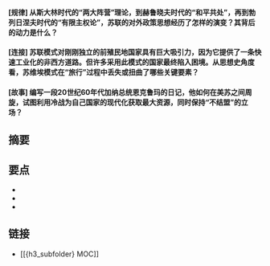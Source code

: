 #### [规律] 从斯大林时代的“两大阵营”理论，到赫鲁晓夫时代的“和平共处”，再到勃列日涅夫时代的“有限主权论”，苏联的对外政策思想经历了怎样的演变？其背后的动力是什么？


#### [连接] 苏联模式对刚刚独立的前殖民地国家具有巨大吸引力，因为它提供了一条快速工业化的非西方道路。但许多采用此模式的国家最终陷入困境。从思想史角度看，苏维埃模式在“旅行”过程中丢失或扭曲了哪些关键要素？


#### [故事] 编写一段20世纪60年代加纳总统恩克鲁玛的日记，他如何在美苏之间周旋，试图利用冷战为自己国家的现代化获取最大资源，同时保持“不结盟”的立场？


## 摘要


## 要点

- 
- 
- 

## 链接

- [[{h3_subfolder} MOC]]
